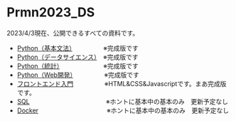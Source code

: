 # Prmn2023_DS

2023/4/3現在、公開できるすべての資料です。

- [Python（基本文法）](https://kiryu-3.github.io/Prmn2023_DS/python-basic/index.html#0)　　　　　※完成版です 
- [Python（データサイエンス）](https://kiryu-3.github.io/Prmn2023_DS/python-ds/index.html#0)　※完成版です
- [Python（統計）](https://kiryu-3.github.io/Prmn2023_DS/python-stats/index.html#0)　　　　　　　※完成版です
- [Python（Web開発）](https://kiryu-3.github.io/Prmn2023_DS/streamlit-ds/index.html#0)　　　　　※完成版です
- [フロントエンド入門](https://kiryu-3.github.io/Prmn2023_DS/frontend-ds/index.html#0)　　　　　※HTML&CSS&Javascriptです。まあ完成版です。
- [SQL](https://github.com/kiryu-3/Prmn2023_DS/tree/main/SQL)　　　　　　　　　　　　 ※ホントに基本中の基本のみ　更新予定なし
- [Docker](https://github.com/kiryu-3/Prmn2023_DS/tree/main/Docker)　　　　　　　　　　　※ホントに基本中の基本のみ　更新予定なし
